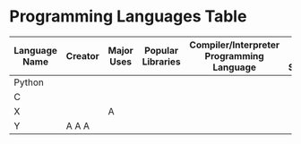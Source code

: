 # Programming Languages Table

| Language Name | Creator | Major Uses | Popular Libraries | Compiler/Interpreter Programming Language | Jobs and Salaries  |
| --------------| ------- | ---------- | ----------------- | ----------------------------------------- | -------------------|
| Python |
| C | | | | | | |
| X | |A| | | | |
| Y | A A A

